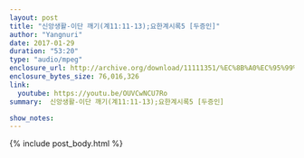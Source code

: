 ```yaml
---
layout: post
title: "신앙생활-이단 깨기(계11:11-13);요한계시록5 [두증인]"
author: "Yangnuri"
date: 2017-01-29
duration: "53:20"
type: "audio/mpeg"
enclosure_url: http://archive.org/download/11111351/%EC%8B%A0%EC%95%99%EC%83%9D%ED%99%9C-%EC%9D%B4%EB%8B%A8%20%EA%B9%A8%EA%B8%B0(%EA%B3%8411;11-13);%EC%9A%94%ED%95%9C%EA%B3%84%EC%8B%9C%EB%A1%9D5%20[%EB%91%90%EC%A6%9D%EC%9D%B8].mp3
enclosure_bytes_size: 76,016,326        
link:
  youtube: https://youtu.be/OUVCwNCU7Ro
summary:  신앙생활-이단 깨기(계11:11-13);요한계시록5 [두증인]

show_notes:
---
```


{% include post_body.html %}
